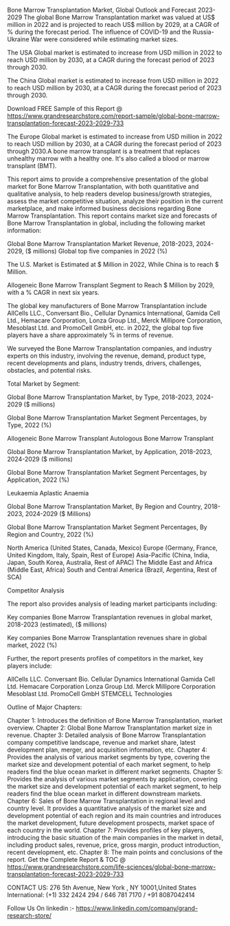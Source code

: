 Bone Marrow Transplantation Market, Global Outlook and Forecast 2023-2029
The global Bone Marrow Transplantation market was valued at US$ million in 2022 and is projected to reach US$ million by 2029, at a CAGR of % during the forecast period. The influence of COVID-19 and the Russia-Ukraine War were considered while estimating market sizes.

The USA Global market is estimated to increase from USD million in 2022 to reach USD million by 2030, at a CAGR during the forecast period of 2023 through 2030.

The China Global market is estimated to increase from USD million in 2022 to reach USD million by 2030, at a CAGR during the forecast period of 2023 through 2030.

Download FREE Sample of this Report @ https://www.grandresearchstore.com/report-sample/global-bone-marrow-transplantation-forecast-2023-2029-733

The Europe Global market is estimated to increase from USD million in 2022 to reach USD million by 2030, at a CAGR during the forecast period of 2023 through 2030.A bone marrow transplant is a treatment that replaces unhealthy marrow with a healthy one. It's also called a blood or marrow transplant (BMT).

This report aims to provide a comprehensive presentation of the global market for Bone Marrow Transplantation, with both quantitative and qualitative analysis, to help readers develop business/growth strategies, assess the market competitive situation, analyze their position in the current marketplace, and make informed business decisions regarding Bone Marrow Transplantation. This report contains market size and forecasts of Bone Marrow Transplantation in global, including the following market information:

Global Bone Marrow Transplantation Market Revenue, 2018-2023, 2024-2029, ($ millions)
Global top five companies in 2022 (%)

The U.S. Market is Estimated at $ Million in 2022, While China is to reach $ Million.

Allogeneic Bone Marrow Transplant Segment to Reach $ Million by 2029, with a % CAGR in next six years.

The global key manufacturers of Bone Marrow Transplantation include AllCells LLC., Conversant Bio., Cellular Dynamics International, Gamida Cell Ltd., Hemacare Corporation, Lonza Group Ltd., Merck Millipore Corporation, Mesoblast Ltd. and PromoCell GmbH, etc. in 2022, the global top five players have a share approximately % in terms of revenue.

We surveyed the Bone Marrow Transplantation companies, and industry experts on this industry, involving the revenue, demand, product type, recent developments and plans, industry trends, drivers, challenges, obstacles, and potential risks.

Total Market by Segment:

Global Bone Marrow Transplantation Market, by Type, 2018-2023, 2024-2029 ($ millions)

Global Bone Marrow Transplantation Market Segment Percentages, by Type, 2022 (%)

Allogeneic Bone Marrow Transplant
Autologous Bone Marrow Transplant

Global Bone Marrow Transplantation Market, by Application, 2018-2023, 2024-2029 ($ millions)

Global Bone Marrow Transplantation Market Segment Percentages, by Application, 2022 (%)

Leukaemia
Aplastic Anaemia

Global Bone Marrow Transplantation Market, By Region and Country, 2018-2023, 2024-2029 ($ Millions)

Global Bone Marrow Transplantation Market Segment Percentages, By Region and Country, 2022 (%)

North America (United States, Canada, Mexico)
Europe (Germany, France, United Kingdom, Italy, Spain, Rest of Europe)
Asia-Pacific (China, India, Japan, South Korea, Australia, Rest of APAC)
The Middle East and Africa (Middle East, Africa)
South and Central America (Brazil, Argentina, Rest of SCA)

Competitor Analysis

The report also provides analysis of leading market participants including:

Key companies Bone Marrow Transplantation revenues in global market, 2018-2023 (estimated), ($ millions)

Key companies Bone Marrow Transplantation revenues share in global market, 2022 (%)

Further, the report presents profiles of competitors in the market, key players include:

AllCells LLC.
Conversant Bio.
Cellular Dynamics International
Gamida Cell Ltd.
Hemacare Corporation
Lonza Group Ltd.
Merck Millipore Corporation
Mesoblast Ltd.
PromoCell GmbH
STEMCELL Technologies

Outline of Major Chapters:

Chapter 1: Introduces the definition of Bone Marrow Transplantation, market overview.
Chapter 2: Global Bone Marrow Transplantation market size in revenue.
Chapter 3: Detailed analysis of Bone Marrow Transplantation company competitive landscape, revenue and market share, latest development plan, merger, and acquisition information, etc.
Chapter 4: Provides the analysis of various market segments by type, covering the market size and development potential of each market segment, to help readers find the blue ocean market in different market segments.
Chapter 5: Provides the analysis of various market segments by application, covering the market size and development potential of each market segment, to help readers find the blue ocean market in different downstream markets.
Chapter 6: Sales of Bone Marrow Transplantation in regional level and country level. It provides a quantitative analysis of the market size and development potential of each region and its main countries and introduces the market development, future development prospects, market space of each country in the world.
Chapter 7: Provides profiles of key players, introducing the basic situation of the main companies in the market in detail, including product sales, revenue, price, gross margin, product introduction, recent development, etc.
Chapter 8: The main points and conclusions of the report.
Get the Complete Report & TOC @ https://www.grandresearchstore.com/life-sciences/global-bone-marrow-transplantation-forecast-2023-2029-733

CONTACT US:
276 5th Avenue, New York , NY 10001,United States
International: (+1) 332 2424 294 / 646 781 7170 / +91 8087042414

Follow Us On linkedin :- https://www.linkedin.com/company/grand-research-store/

